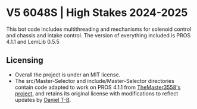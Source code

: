 # V5 6048S | High Stakes 2024-2025

This bot code includes multithreading and mechanisms for solenoid control and chassis and intake control. The version of everything included is PROS 4.1.1 and LemLib 0.5.5

## Licensing

- Overall the project is under an MIT license.
- The src/Master-Selector and include/Master-Selector directories contain code adapted to work on PROS 4.1.1 from [TheMaster3558's project](https://github.com/TheMaster3558/Master-Selector), and retains its original license with modifications to reflect updates by [Daniel T-B](https://github.com/varig203).
